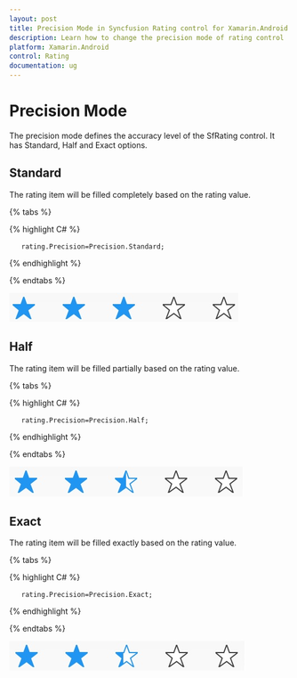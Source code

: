 ```yaml
---
layout: post
title: Precision Mode in Syncfusion Rating control for Xamarin.Android
description: Learn how to change the precision mode of rating control
platform: Xamarin.Android
control: Rating
documentation: ug
---
```


# Precision Mode

The precision mode defines the accuracy level of the SfRating control. It has Standard, Half and Exact options.

## Standard

The rating item will be filled completely based on the rating value.

{% tabs %}

{% highlight C# %}

	   rating.Precision=Precision.Standard;

{% endhighlight %}

{% endtabs %}

![](images/standard.jpg)

## Half

The rating item will be filled partially based on the rating value.

{% tabs %}

{% highlight C# %}

	   rating.Precision=Precision.Half;

{% endhighlight %}

{% endtabs %}

![](images/half.jpg) 

## Exact

The rating item will be filled exactly based on the rating value.

{% tabs %}

{% highlight C# %}

	   rating.Precision=Precision.Exact;

{% endhighlight %}

{% endtabs %}

![](images/exact.jpg) 



